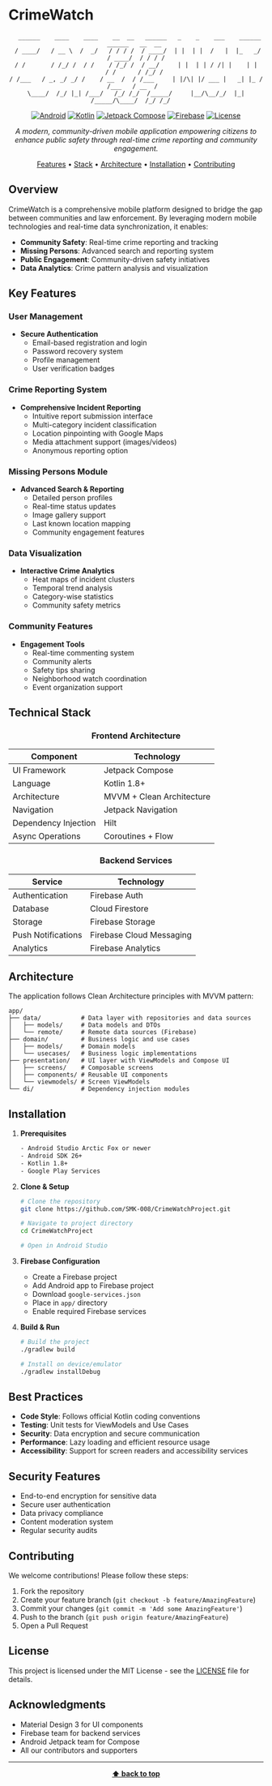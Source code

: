 # CrimeWatch

<div align="center">

```
  ______    ____    ____    __  __   ______   _    _    ___    ______    ______   __  __ 
 / ____/   / __ \  /  _/   / / / /  / ____/  | |  | |  /   |  |_   _/  / ____/  / / / /
/ /       / /_/ /  / /    / /_/ /  / __/     | |  | | / /| |    | |   / /      / /_/ / 
/ /___   / _, _/ _/ /    / __  /  / /___     | |/\| |/ ___ |   _| |_ / /___   / __  /  
\____/  /_/ |_| /___/   /_/ /_/  /_____/     |__/\__/_/  |_|  /_____/\____/  /_/ /_/   
```

[![Android](https://img.shields.io/badge/Platform-Android-green.svg)](https://developer.android.com/)
[![Kotlin](https://img.shields.io/badge/Language-Kotlin-purple.svg)](https://kotlinlang.org/)
[![Jetpack Compose](https://img.shields.io/badge/UI-Jetpack%20Compose-blue.svg)](https://developer.android.com/jetpack/compose)
[![Firebase](https://img.shields.io/badge/Backend-Firebase-orange.svg)](https://firebase.google.com/)
[![License](https://img.shields.io/badge/License-MIT-red.svg)](LICENSE)

*A modern, community-driven mobile application empowering citizens to enhance public safety through real-time crime reporting and community engagement.*

[Features](#-key-features) •
[Stack](#-technical-stack) •
[Architecture](#-architecture) •
[Installation](#-installation) •
[Contributing](#-contributing)

</div>

## Overview

CrimeWatch is a comprehensive mobile platform designed to bridge the gap between communities and law enforcement. By leveraging modern mobile technologies and real-time data synchronization, it enables:

- **Community Safety**: Real-time crime reporting and tracking
- **Missing Persons**: Advanced search and reporting system
- **Public Engagement**: Community-driven safety initiatives
- **Data Analytics**: Crime pattern analysis and visualization

## Key Features

### User Management
- **Secure Authentication**
  - Email-based registration and login
  - Password recovery system
  - Profile management
  - User verification badges

### Crime Reporting System
- **Comprehensive Incident Reporting**
  - Intuitive report submission interface
  - Multi-category incident classification
  - Location pinpointing with Google Maps
  - Media attachment support (images/videos)
  - Anonymous reporting option

### Missing Persons Module
- **Advanced Search & Reporting**
  - Detailed person profiles
  - Real-time status updates
  - Image gallery support
  - Last known location mapping
  - Community engagement features

### Data Visualization
- **Interactive Crime Analytics**
  - Heat maps of incident clusters
  - Temporal trend analysis
  - Category-wise statistics
  - Community safety metrics

### Community Features
- **Engagement Tools**
  - Real-time commenting system
  - Community alerts
  - Safety tips sharing
  - Neighborhood watch coordination
  - Event organization support

## Technical Stack

<div align="center">

### Frontend Architecture
| Component | Technology |
|-----------|------------|
| UI Framework | Jetpack Compose |
| Language | Kotlin 1.8+ |
| Architecture | MVVM + Clean Architecture |
| Navigation | Jetpack Navigation |
| Dependency Injection | Hilt |
| Async Operations | Coroutines + Flow |

### Backend Services
| Service | Technology |
|---------|------------|
| Authentication | Firebase Auth |
| Database | Cloud Firestore |
| Storage | Firebase Storage |
| Push Notifications | Firebase Cloud Messaging |
| Analytics | Firebase Analytics |

</div>

## Architecture

The application follows Clean Architecture principles with MVVM pattern:

```
app/
├── data/           # Data layer with repositories and data sources
│   ├── models/     # Data models and DTOs
│   └── remote/     # Remote data sources (Firebase)
├── domain/         # Business logic and use cases
│   ├── models/     # Domain models
│   └── usecases/   # Business logic implementations
├── presentation/   # UI layer with ViewModels and Compose UI
│   ├── screens/    # Composable screens
│   ├── components/ # Reusable UI components
│   └── viewmodels/ # Screen ViewModels
└── di/             # Dependency injection modules
```

## Installation

1. **Prerequisites**
   ```bash
   - Android Studio Arctic Fox or newer
   - Android SDK 26+
   - Kotlin 1.8+
   - Google Play Services
   ```

2. **Clone & Setup**
   ```bash
   # Clone the repository
   git clone https://github.com/SMK-008/CrimeWatchProject.git

   # Navigate to project directory
   cd CrimeWatchProject

   # Open in Android Studio
   ```

3. **Firebase Configuration**
   - Create a Firebase project
   - Add Android app to Firebase project
   - Download `google-services.json`
   - Place in `app/` directory
   - Enable required Firebase services

4. **Build & Run**
   ```bash
   # Build the project
   ./gradlew build

   # Install on device/emulator
   ./gradlew installDebug
   ```

## Best Practices

- **Code Style**: Follows official Kotlin coding conventions
- **Testing**: Unit tests for ViewModels and Use Cases
- **Security**: Data encryption and secure communication
- **Performance**: Lazy loading and efficient resource usage
- **Accessibility**: Support for screen readers and accessibility services

## Security Features

- End-to-end encryption for sensitive data
- Secure user authentication
- Data privacy compliance
- Content moderation system
- Regular security audits

## Contributing

We welcome contributions! Please follow these steps:

1. Fork the repository
2. Create your feature branch (`git checkout -b feature/AmazingFeature`)
3. Commit your changes (`git commit -m 'Add some AmazingFeature'`)
4. Push to the branch (`git push origin feature/AmazingFeature`)
5. Open a Pull Request

## License

This project is licensed under the MIT License - see the [LICENSE](LICENSE) file for details.

## Acknowledgments

- Material Design 3 for UI components
- Firebase team for backend services
- Android Jetpack team for Compose
- All our contributors and supporters

---

<div align="center">

**[⬆ back to top](#-crimewatch)**

</div>
